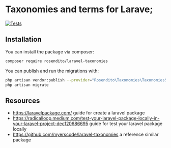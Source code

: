 # Taxonomies and terms for Larave;
[![Tests](https://github.com/Rosendito/laravel-taxonomies/actions/workflows/run-tests.yml/badge.svg?branch=master&event=push)](https://github.com/Rosendito/laravel-taxonomies/actions/workflows/run-tests.yml)

## Installation
You can install the package via composer:

```bash
composer require rosendito/laravel-taxonomies
```

You can publish and run the migrations with:

```bash
php artisan vendor:publish --provider="Rosendito\Taxonomies\TaxonomiesServiceProvider" --tag="migrations"
php artisan migrate
```

## Resources
- https://laravelpackage.com/ guide for create a laravel package
- https://radicalloop.medium.com/test-your-laravel-package-locally-in-your-laravel-project-dec120686695 guide for test your laravel package locally
- https://github.com/myerscode/laravel-taxonomies a reference similar package
